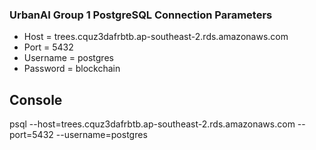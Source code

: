 ### UrbanAI Group 1 PostgreSQL Connection Parameters

* Host = trees.cquz3dafrbtb.ap-southeast-2.rds.amazonaws.com
* Port = 5432
* Username = postgres
* Password = blockchain

## Console

psql --host=trees.cquz3dafrbtb.ap-southeast-2.rds.amazonaws.com --port=5432 --username=postgres
